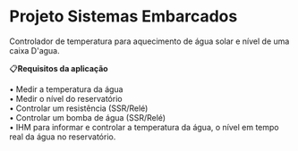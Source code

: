 # Projeto Sistemas Embarcados
Controlador de temperatura para aquecimento de água solar e nível de uma caixa D'agua.


📋<b>Requisitos da aplicação</b>

• Medir a temperatura da água <br>
• Medir o nível do reservatório <br>
• Controlar um resistência (SSR/Relé) <br>
• Controlar um bomba de água (SSR/Relé) <br>
• IHM para informar e controlar a temperatura da água, o nível em tempo real da água no reservatório.

